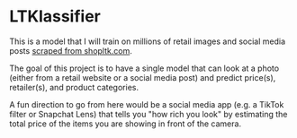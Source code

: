 # LTKlassifier

This is a model that I will train on millions of retail images and social media posts [scraped from shopltk.com](https://github.com/unixpickle/ltk-scrape).

The goal of this project is to have a single model that can look at a photo (either from a retail website or a social media post) and predict price(s), retailer(s), and product categories.

A fun direction to go from here would be a social media app (e.g. a TikTok filter or Snapchat Lens) that tells you "how rich you look" by estimating the total price of the items you are showing in front of the camera.
